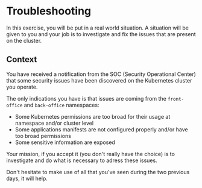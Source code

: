 # Troubleshooting

In this exercise, you will be put in a real world situation. A situation will be given to you and your job is to investigate and fix the issues that are present on the cluster.

## Context

You have received a notification from the SOC (Security Operational Center) that some security issues have been discovered on the Kubernetes cluster you operate.

The only indications you have is that issues are coming from the `front-office` and `back-office` namespaces:

- Some Kubernetes permissions are too broad for their usage at namespace and/or cluster level
- Some applications manifests are not configured properly and/or have too broad permissions
- Some sensitive information are exposed


Your mission, if you accept it (you don't really have the choice) is to investigate and do what is necessary to adress these issues.

Don't hesitate to make use of all that you've seen during the two previous days, it will help.
